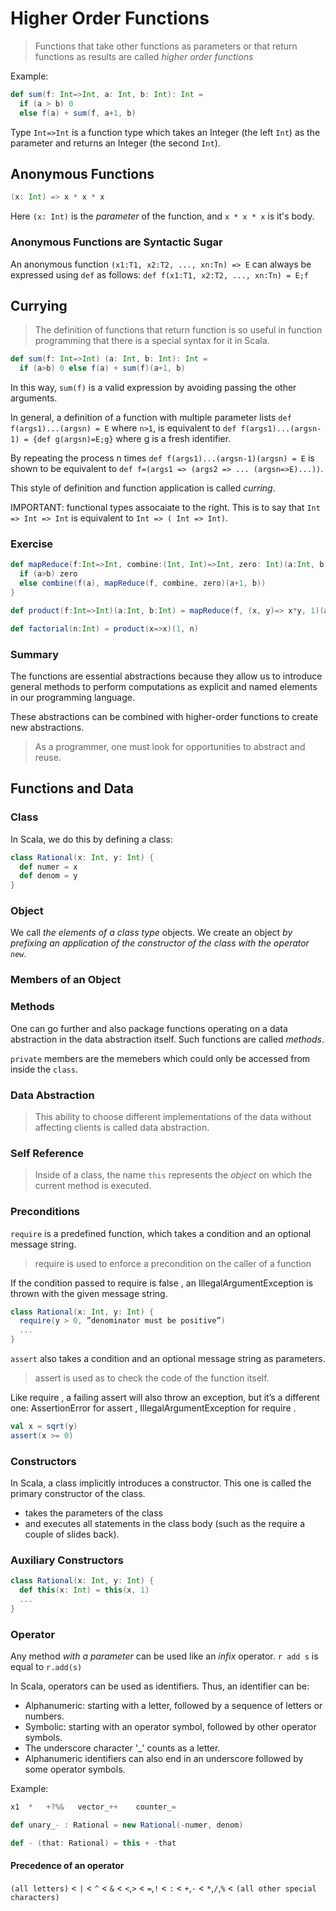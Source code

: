 # Higher Order Functions

> Functions that take other functions as parameters or that return functions as results are called *higher order functions*

Example:
``` Scala
def sum(f: Int=>Int, a: Int, b: Int): Int =
  if (a > b) 0
  else f(a) + sum(f, a+1, b)
```
Type `Int=>Int` is a function type which takes an Integer (the left `Int`) as the parameter and returns an Integer (the second `Int`).

## Anonymous Functions
``` Scala
(x: Int) => x * x * x
```
Here `(x: Int)` is the *parameter* of the function, and `x * x * x` is it's body.

### Anonymous Functions are Syntactic Sugar
An anonymous function `(x1:T1, x2:T2, ..., xn:Tn) => E` can always be expressed using `def` as follows:
`def f(x1:T1, x2:T2, ..., xn:Tn) = E;f`

## Currying
> The definition of functions that return function is so useful in function programming that there is a special syntax for it in Scala.

``` Scala
def sum(f: Int=>Int) (a: Int, b: Int): Int =
  if (a>b) 0 else f(a) + sum(f)(a+1, b)
```
In this way, `sum(f)` is a valid expression by avoiding passing the other arguments.

In general, a definition of a function with multiple parameter lists
`def f(args1)...(argsn) = E` where `n>1`, is equivalent to
`def f(args1)...(argsn-1) = {def g(argsn)=E;g}` where g is a fresh identifier.

By repeating the process n times
`def f(args1)...(argsn-1)(argsn) = E` is shown to be equivalent to
`def f=(args1 => (args2 => ... (argsn=>E)...))`.

This style of definition and function application is called *curring*.

IMPORTANT: functional types assocaiate to the right. This is to say that
`Int => Int => Int` is equivalent to `Int => ( Int => Int)`.

### Exercise

``` Scala
def mapReduce(f:Int=>Int, combine:(Int, Int)=>Int, zero: Int)(a:Int, b:Int): Int = {
  if (a>b) zero
  else combine(f(a), mapReduce(f, combine, zero)(a+1, b))
}

def product(f:Int=>Int)(a:Int, b:Int) = mapReduce(f, (x, y)=> x*y, 1)(a, b)

def factorial(n:Int) = product(x=>x)(1, n)
```
### Summary
The functions are essential abstractions because they allow us to introduce general methods to perform computations as explicit and named elements in our programming language.

These abstractions can be combined with higher-order functions to create new abstractions.

> As a programmer, one must look for opportunities to abstract and reuse.

## Functions and Data

### Class
In Scala, we do this by defining a class:
```Scala
class Rational(x: Int, y: Int) {
  def numer = x
  def denom = y
}
```

### Object
We call *the elements of a class type* objects. We create an object *by prefixing an application of the constructor of
the class with the operator `new`*.

### Members of an Object

### Methods
One can go further and also package functions operating on a data abstraction in the data abstraction itself. Such functions are called *methods*.

`private` members are the memebers which could only be accessed from inside the `class`.

### Data Abstraction
> This ability to choose different implementations of the data without affecting clients is called data abstraction.

### Self Reference
> Inside of a class, the name `this` represents the *object* on which the current method is executed.

### Preconditions
`require` is a predefined function, which takes a condition and an optional message string.
> require is used to enforce a precondition on the caller of a function

If the condition passed to require is false , an IllegalArgumentException is thrown with the given message string.
``` Scala
class Rational(x: Int, y: Int) {
  require(y > 0, ”denominator must be positive”)
  ...
}
```

`assert` also takes a condition and an optional message string as parameters.
>assert is used as to check the code of the function itself.

Like require , a failing assert will also throw an exception, but it’s a different one: AssertionError for assert , IllegalArgumentException for require .
``` Scala
val x = sqrt(y)
assert(x >= 0)
```

### Constructors
In Scala, a class implicitly introduces a constructor. This one is called the primary constructor of the class.
* takes the parameters of the class
* and executes all statements in the class body (such as the require a couple of slides back).

### Auxiliary Constructors
``` Scala
class Rational(x: Int, y: Int) {
  def this(x: Int) = this(x, 1)
  ...
}
```

### Operator
Any method *with a parameter* can be used like an *infix* operator.
`r add s` is equal to `r.add(s)`

In Scala, operators can be used as identifiers.
Thus, an identifier can be:
* Alphanumeric: starting with a letter, followed by a sequence of letters or numbers.
* Symbolic: starting with an operator symbol, followed by other operator symbols.
* The underscore character '_' counts as a letter.
* Alphanumeric identifiers can also end in an underscore followed by some operator symbols.

Example:
``` Scala
x1  *   +?%&   vector_++    counter_=

def unary_- : Rational = new Rational(-numer, denom)

def - (that: Rational) = this + -that
```

#### Precedence of an operator
`(all letters)` < `|` < `^` < `&` < `<`,`>` < `=`,`!` < `:` < `+`,`-` < `*`,`/`,`%` < `(all other special characters)`


